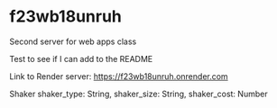 # f23wb18unruh
Second server for web apps class

Test to see if I can add to the README

Link to Render server: https://f23wb18unruh.onrender.com

Shaker
  shaker_type: String,
  shaker_size: String,
  shaker_cost: Number
